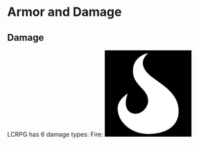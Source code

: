 # Armor and Damage

## Damage

LCRPG has 6 damage types:
Fire: <img src="./flamer.svg" alt="fire" width="200"/>

